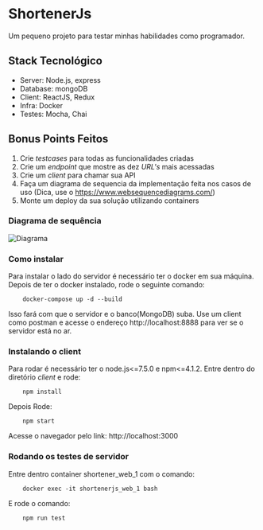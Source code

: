 # ShortenerJs
Um pequeno projeto para testar minhas habilidades como programador.

## Stack Tecnológico

- Server: Node.js, express
- Database: mongoDB
- Client: ReactJS, Redux
- Infra: Docker
- Testes: Mocha, Chai

## Bonus Points Feitos

1. Crie *testcases* para todas as funcionalidades criadas
2. Crie um *endpoint* que mostre as dez *URL's* mais acessadas 
3. Crie um *client* para chamar sua API
4. Faça um diagrama de sequencia da implementação feita nos casos de uso (Dica, use o https://www.websequencediagrams.com/)
5. Monte um deploy da sua solução utilizando containers 

### Diagrama de sequência

![Diagrama](http://i.imgur.com/VdhiWHN.png)

### Como instalar

Para instalar o lado do servidor é necessário ter o docker em sua máquina.
Depois de ter o docker instalado, rode o seguinte comando:

```
    docker-compose up -d --build
```

Isso fará com que o servidor e o banco(MongoDB) suba.
Use um client como postman e acesse o endereço http://localhost:8888 para ver se o servidor está no ar.

### Instalando o client

Para rodar é necessário ter o node.js<=7.5.0 e npm<=4.1.2.
Entre dentro do diretório *client* e rode:

```
    npm install
```

Depois Rode:

```
    npm start
```

Acesse o navegador pelo link: http://localhost:3000

### Rodando os testes de servidor

Entre dentro container shortener_web_1 com o comando:

```
    docker exec -it shortenerjs_web_1 bash
```

E rode o comando:

```
    npm run test
```